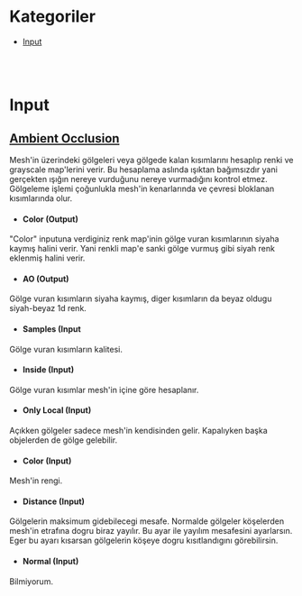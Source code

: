 # Kategoriler

* [Input](#input)


<br>
<br>


# Input



## [Ambient Occlusion](https://docs.blender.org/manual/en/latest/render/shader_nodes/input/ao.html)
Mesh'in üzerindeki gölgeleri veya gölgede kalan kısımlarını hesaplıp renki ve grayscale map'lerini verir. Bu hesaplama aslında ışıktan bağımsızdır yani gerçekten ışığın nereye vurduğunu nereye vurmadığını kontrol etmez. Gölgeleme işlemi çoğunlukla mesh'in kenarlarında ve çevresi bloklanan kısımlarında olur.


* #### Color (Output)
"Color" inputuna verdiginiz renk map'inin gölge vuran kısımlarının siyaha kaymış halini verir. Yani renkli map'e sanki gölge vurmuş gibi siyah renk eklenmiş halini verir.

* #### AO (Output)
Gölge vuran kısımların siyaha kaymış, diger kısımların da beyaz oldugu siyah-beyaz 1d renk.

* #### Samples (Input
Gölge vuran kısımların kalitesi.

* #### Inside (Input)
Gölge vuran kısımlar mesh'in içine göre hesaplanır.

* #### Only Local (Input)
Açıkken gölgeler sadece mesh'in kendisinden gelir. Kapalıyken başka objelerden de gölge gelebilir.

* #### Color (Input)
Mesh'in rengi.

* #### Distance (Input)
Gölgelerin maksimum gidebilecegi mesafe. Normalde gölgeler köşelerden mesh'in etrafına dogru biraz yayılır. Bu ayar ile yayılım mesafesini ayarlarsın. Eger bu ayarı kısarsan gölgelerin köşeye dogru kısıtlandıgını görebilirsin.

* #### Normal (Input)
Bilmiyorum.
